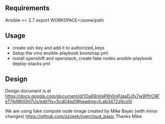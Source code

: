## Requirements
Ansible >= 2.7
export WORKSPACE=/some/path

## Usage
- create ssh-key and add it to authorized_keys
- Setup the vms
	ansible-playbook bootstrap.yml
- install openshift and openstack, create fake nodes
	ansible-playbook deploy-stacks.yml

## Design
Design document is at
https://docs.google.com/document/d/1Oa69nVeP6h0nPJaaDJfx7w9PfrCRFeT7jbNKiI0H7Us/edit?ts=5cd04ed1#heading=h.ab3472z6co0i

We are using fake compute node image created by
Mike Bayer (with minor changes) https://github.com/zzzeek/overcloud_basic
Thanks Mike.

